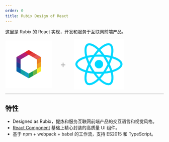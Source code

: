 ```yaml
---
order: 0
title: Rubix Design of React
---
```


这里是 Rubix 的 React 实现，开发和服务于互联网前端产品。

<div class="pic-plus">
  <img width="150" src="/docs/react/logo-rubix.svg">
  <span>+</span>
  <img width="160" src="/docs/react/react.svg">
</div>

<style>
.pic-plus > * {
  display: inline-block!important;
  vertical-align: middle;
}
.pic-plus span {
  font-size: 30px;
  color: #aaa;
  margin: 0 20px;
}
</style>

---

## 特性

- Designed as Rubix，提炼和服务互联网前端产品的交互语言和视觉风格。
- [React Component](http://react-component.github.io/badgeboard/) 基础上精心封装的高质量 UI 组件。
- 基于 npm + webpack + babel 的工作流，支持 ES2015 和 TypeScript。

